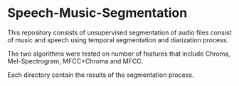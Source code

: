 # Speech-Music-Segmentation
This repository consists of unsupervised segmentation of audio files consist of music and speech using temporal segmentation and diarization process. 

The two algorithms were tested on number of features that include Chroma, Mel-Spectrogram, MFCC+Chroma and MFCC. 

Each directory contain the results of the segmentation process. 
